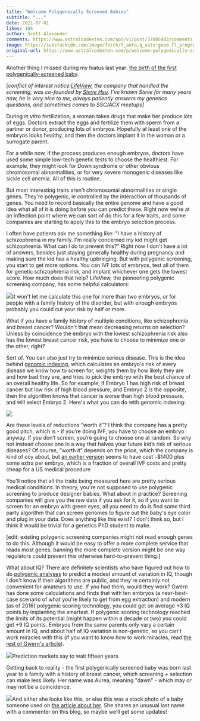 ```yaml
---
title: "Welcome Polygenically Screened Babies"
subtitle: "..."
date: 2021-07-01
likes: 105
author: Scott Alexander
comments: https://www.astralcodexten.com/api/v1/post/37805403/comments?&all_comments=true
image: https://substackcdn.com/image/fetch/f_auto,q_auto:good,fl_progressive:steep/https%3A%2F%2Fbucketeer-e05bbc84-baa3-437e-9518-adb32be77984.s3.amazonaws.com%2Fpublic%2Fimages%2F9325332e-1240-42be-83cf-1b9b6ec1c25a_915x840.png
original-url: https://www.astralcodexten.com/p/welcome-polygenically-screened-babies
---
```

Another thing I missed during my hiatus last year: [the birth of the first polygenically-screened baby](https://www.ivfbabble.com/on-the-40th-anniversary-of-the-first-ivf-in-the-usa-the-first-baby-elizabeth-jordan-carr-looks-at-how-science-today-has-produced-a-new-world-first-baby-aurea/).

[_conflict of interest notice:[LifeView](https://www.lifeview.com/), the company that handled the screening, was co-founded by [Steve Hsu](https://infoproc.blogspot.com/). I’ve known Steve for many years now, he is very nice to me, always patiently answers my genetics questions, and sometimes comes to SSC/ACX meetups]_

During _in vitro_ fertilization, a woman takes drugs that make her produce lots of eggs. Doctors extract the eggs and fertilize them with sperm from a partner or donor, producing lots of embryos. Hopefully at least one of the embryos looks healthy, and then the doctors implant it in the woman or a surrogate parent.

For a while now, if the process produces enough embryos, doctors have used some simple low-tech genetic tests to choose the healthiest. For example, they might look for Down syndrome or other obvious chromosomal abnormalities, or for very severe monogenic diseases like sickle cell anemia. All of this is routine.

But most interesting traits aren't chromosomal abnormalities or single genes. They're polygenic, ie controlled by the interaction of thousands of genes. You need to record basically the entire genome and have a good idea what all of it is doing before you can predict these. Right now we're at an inflection point where we can sort of do this for a few traits, and some companies are starting to apply this to the embryo selection process.

I often have patients ask me something like: "I have a history of schizophrenia in my family. I'm really concerned my kid might get schizophrenia. What can I do to prevent this?" Right now I don't have a lot of answers, besides just staying generally healthy during pregnancy and making sure the kid has a healthy upbringing. But with polygenic screening, you start to get more options. You can IVF lots of embryos, test all of them for genetic schizophrenia risk, and implant whichever one gets the lowest score. How much does that help? LifeView, the pioneering polygenic screening company, has some helpful calculators:

[![](https://substackcdn.com/image/fetch/w_1456,c_limit,f_auto,q_auto:good,fl_progressive:steep/https%3A%2F%2Fbucketeer-e05bbc84-baa3-437e-9518-adb32be77984.s3.amazonaws.com%2Fpublic%2Fimages%2F9325332e-1240-42be-83cf-1b9b6ec1c25a_915x840.png)](https://substackcdn.com/image/fetch/f_auto,q_auto:good,fl_progressive:steep/https%3A%2F%2Fbucketeer-e05bbc84-baa3-437e-9518-adb32be77984.s3.amazonaws.com%2Fpublic%2Fimages%2F9325332e-1240-42be-83cf-1b9b6ec1c25a_915x840.png)It won't let me calculate this one for more than two embryos, or for people with a family history of the disorder, but with enough embryos probably you could cut your risk by half or more.

What if you have a family history of multiple conditions, like schizophrenia and breast cancer? Wouldn't that mean decreasing returns on selection? Unless by coincidence the embryo with the lowest schizophrenia risk also has the lowest breast cancer risk, you have to choose to minimize one or the other, right?

Sort of. You can also just try to minimize serious disease. This is the idea behind [genomic indexing](https://www.mdpi.com/2073-4425/11/6/648/htm), which calculates an embryo's risk of every disease we know how to screen for, weights them by how likely they are and how bad they are, and tries to pick the embryo with the best chance of an overall healthy life. So for example, if Embryo 1 has high risk of breast cancer but low risk of high blood pressure, and Embryo 2 is the opposite, then the algorithm knows that cancer is worse than high blood pressure, and will select Embryo 2. Here's what you can do with genomic indexing:

[![](https://substackcdn.com/image/fetch/w_1456,c_limit,f_auto,q_auto:good,fl_progressive:steep/https%3A%2F%2Fbucketeer-e05bbc84-baa3-437e-9518-adb32be77984.s3.amazonaws.com%2Fpublic%2Fimages%2F56746c16-0ee9-4620-9563-2acc0ab1245d_754x909.png)](https://substackcdn.com/image/fetch/f_auto,q_auto:good,fl_progressive:steep/https%3A%2F%2Fbucketeer-e05bbc84-baa3-437e-9518-adb32be77984.s3.amazonaws.com%2Fpublic%2Fimages%2F56746c16-0ee9-4620-9563-2acc0ab1245d_754x909.png)

Are these levels of reductions “worth it”? I think the company has a pretty good pitch, which is - if you’re doing IVF, you have to choose an embryo anyway. If you don’t screen, you’re going to choose one at random. So why not instead choose one in a way that halves your future kid’s risk of serious diseases? Of course, “worth it” depends on the price, which the company is kind of coy about, but [an earlier version](https://www.genomeweb.com/sequencing/genomic-prediction-raises-45m#.YM7qArBlBaQ) seems to have cost `~`$1400 plus some extra per embryo, which is a fraction of overall IVF costs and pretty cheap for a US medical procedure

You'll notice that all the traits being measured here are pretty serious medical conditions. In theory, you're not supposed to use polygenic screening to produce designer babies. What about in practice? Screening companies will give you the raw data if you ask for it, so if you want to screen for an embryo with green eyes, all you need to do is find some third party algorithm that can screen genomes to figure out the baby's eye color and plug in your data. Does anything like this exist? I don't think so, but I think it would be trivial for a genetics PhD student to make.

[edit: existing polygenic screening companies might not read enough genes to do this. Although it would be easy to offer a more complete service that reads most genes, banning the more complete version might be one way regulators could prevent this otherwise hard-to-prevent thing.]

What about IQ? There are definitely scientists who have figured out how to do [polygenic analyses](https://www.nature.com/articles/s41588-018-0147-3) to predict a modest amount of variation in IQ, though I don't know if their algorithms are public, and they're certainly not convenient for amateurs to use. If you had them, would they work? Gwern has done some calculations and finds that with ten embryos (a near-best-case scenario of what you're likely to get from egg extraction) and modern (as of 2016) polygenic scoring technology, you could get on average +3 IQ points by implanting the smartest. If polygenic scoring technology reached the limits of its potential (might happen within a decade or two) you could get +9 IQ points. Embryos from the same parents only vary a certain amount in IQ, and about half of IQ variation is non-genetic, so you can't work miracles with this (if you want to know how to work miracles, read [the rest of Gwern's article](https://www.gwern.net/Embryo-selection)).

[![](https://substackcdn.com/image/fetch/w_1456,c_limit,f_auto,q_auto:good,fl_progressive:steep/https%3A%2F%2Fbucketeer-e05bbc84-baa3-437e-9518-adb32be77984.s3.amazonaws.com%2Fpublic%2Fimages%2F7e7d5dee-c526-4ab8-aa66-3642b162c95f_980x775.png)](https://substackcdn.com/image/fetch/f_auto,q_auto:good,fl_progressive:steep/https%3A%2F%2Fbucketeer-e05bbc84-baa3-437e-9518-adb32be77984.s3.amazonaws.com%2Fpublic%2Fimages%2F7e7d5dee-c526-4ab8-aa66-3642b162c95f_980x775.png)Prediction markets say to wait fifteen years

Getting back to reality - the first polygenically screened baby was born last year to a family with a history of breast cancer, which screening + selection can make less likely. Her name was Aurea, meaning "dawn" - which may or may not be a coincidence.

[![](https://substackcdn.com/image/fetch/w_1456,c_limit,f_auto,q_auto:good,fl_progressive:steep/https%3A%2F%2Fbucketeer-e05bbc84-baa3-437e-9518-adb32be77984.s3.amazonaws.com%2Fpublic%2Fimages%2F9d704a45-7807-4e82-9235-56b48ac118f9_716x445.png)](https://substackcdn.com/image/fetch/f_auto,q_auto:good,fl_progressive:steep/https%3A%2F%2Fbucketeer-e05bbc84-baa3-437e-9518-adb32be77984.s3.amazonaws.com%2Fpublic%2Fimages%2F9d704a45-7807-4e82-9235-56b48ac118f9_716x445.png)And either she looks like this, or else this was a stock photo of a baby someone used on [the article about her](https://www.ivfbabble.com/on-the-40th-anniversary-of-the-first-ivf-in-the-usa-the-first-baby-elizabeth-jordan-carr-looks-at-how-science-today-has-produced-a-new-world-first-baby-aurea/). She shares an unusual last name with a commenter on this blog, so maybe we’ll get some updates!
